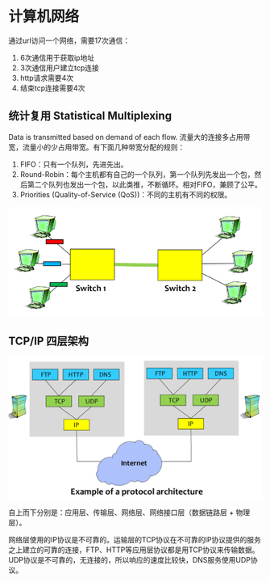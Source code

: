 # 计算机网络

通过url访问一个网络，需要17次通信：

1. 6次通信用于获取ip地址
2. 3次通信用户建立tcp连接
3. http请求需要4次
4. 结束tcp连接需要4次

## 统计复用 Statistical Multiplexing

Data is transmitted based on demand of each flow. 流量大的连接多占用带宽，流量小的少占用带宽。有下面几种带宽分配的规则：

1. FIFO：只有一个队列，先进先出。
2. Round-Robin：每个主机都有自己的一个队列，第一个队列先发出一个包，然后第二个队列也发出一个包，以此类推，不断循环。相对FIFO，兼顾了公平。
3. Priorities (Quality-of-Service (QoS))：不同的主机有不同的权限。

<img src="计算机网络.assets/Snipaste_2022-04-17_23-34-04.png"  />

## TCP/IP 四层架构

![](计算机网络.assets/Snipaste_2022-04-17_23-58-40.png)

自上而下分别是：应用层、传输层、网络层、网络接口层（数据链路层 + 物理层）。

网络层使用的IP协议是不可靠的。运输层的TCP协议在不可靠的IP协议提供的服务之上建立的可靠的连接，FTP、HTTP等应用层协议都是用TCP协议来传输数据。UDP协议是不可靠的，无连接的，所以响应的速度比较快，DNS服务使用UDP协议。

